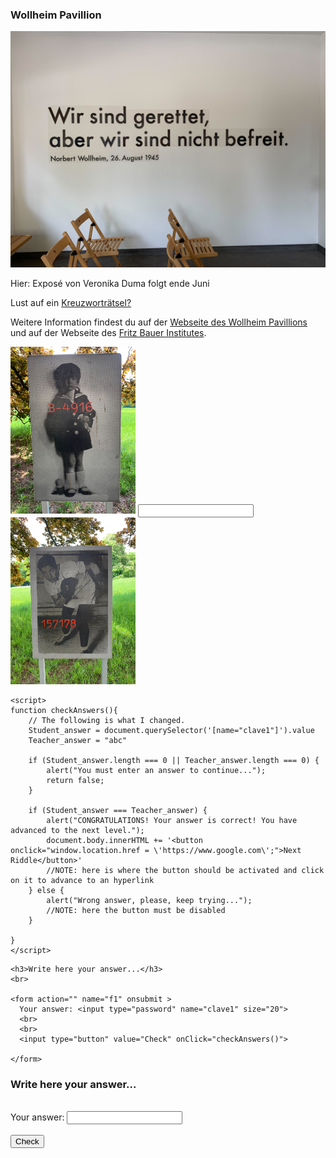 ### Wollheim Pavillion

<img src="Wollheim_Bild1.jpg" width="600">

Hier: Exposé von Veronika Duma folgt ende Juni

Lust auf ein [Kreuzworträtsel?](https://www.xwords-generator.de/de/solve/dshbk)

Weitere Information findest du auf der [Webseite des Wollheim Pavillions ](http://www.wollheim-memorial.de/de/home)und auf der Webseite des [Fritz Bauer Institutes](https://www.fritz-bauer-institut.de).

<img src="Wollheim_Bild2.jpg" width="200">


<input pattern="Hallo" type="text" name="" value="">

<img src="Wollheim_Bild3.jpg" width="200">

    <script>
    function checkAnswers(){
        // The following is what I changed.
        Student_answer = document.querySelector('[name="clave1"]').value
        Teacher_answer = "abc"

        if (Student_answer.length === 0 || Teacher_answer.length === 0) {
            alert("You must enter an answer to continue...");
            return false;
        }

        if (Student_answer === Teacher_answer) {
            alert("CONGRATULATIONS! Your answer is correct! You have advanced to the next level.");
            document.body.innerHTML += '<button onclick="window.location.href = \'https://www.google.com\';">Next Riddle</button>'
            //NOTE: here is where the button should be activated and click on it to advance to an hyperlink 
        } else {
            alert("Wrong answer, please, keep trying...");
            //NOTE: here the button must be disabled
        }

    }
    </script>
  </head>
  <body>

    <h3>Write here your answer...</h3>
    <br>

    <form action="" name="f1" onsubmit >
      Your answer: <input type="password" name="clave1" size="20">
      <br>
      <br>
      <input type="button" value="Check" onClick="checkAnswers()">

    </form>
  
<h3>Write here your answer...</h3>
<br>
<form name="f1">
  Your answer: <input type="password" name="studentAnswer" size="20">
  <br>
  <br>
  <input type="button" value="Check" onClick="checkAnswers()">

</form>




